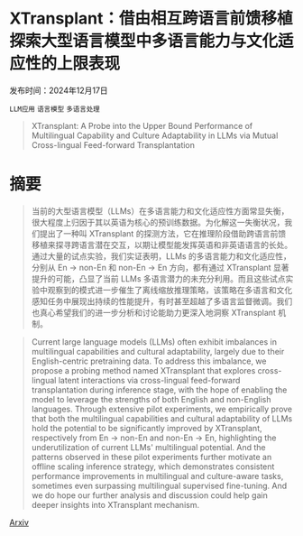 # XTransplant：借由相互跨语言前馈移植探索大型语言模型中多语言能力与文化适应性的上限表现

发布时间：2024年12月17日

`LLM应用` `语言模型` `多语言处理`

> XTransplant: A Probe into the Upper Bound Performance of Multilingual Capability and Culture Adaptability in LLMs via Mutual Cross-lingual Feed-forward Transplantation

# 摘要

> 当前的大型语言模型（LLMs）在多语言能力和文化适应性方面常显失衡，很大程度上归因于其以英语为核心的预训练数据。为化解这一失衡状况，我们提出了一种叫 XTransplant 的探测方法，它在推理阶段借助跨语言前馈移植来探寻跨语言潜在交互，以期让模型能发挥英语和非英语语言的长处。通过大量的试点实验，我们实证表明，LLMs 的多语言能力和文化适应性，分别从 En -> non-En 和 non-En -> En 方向，都有通过 XTransplant 显著提升的可能，凸显了当前 LLMs 多语言潜力的未充分利用。而且这些试点实验中观察到的模式进一步催生了离线缩放推理策略，该策略在多语言和文化感知任务中展现出持续的性能提升，有时甚至超越了多语言监督微调。我们也真心希望我们的进一步分析和讨论能助力更深入地洞察 XTransplant 机制。

> Current large language models (LLMs) often exhibit imbalances in multilingual capabilities and cultural adaptability, largely due to their English-centric pretraining data. To address this imbalance, we propose a probing method named XTransplant that explores cross-lingual latent interactions via cross-lingual feed-forward transplantation during inference stage, with the hope of enabling the model to leverage the strengths of both English and non-English languages. Through extensive pilot experiments, we empirically prove that both the multilingual capabilities and cultural adaptability of LLMs hold the potential to be significantly improved by XTransplant, respectively from En -> non-En and non-En -> En, highlighting the underutilization of current LLMs' multilingual potential. And the patterns observed in these pilot experiments further motivate an offline scaling inference strategy, which demonstrates consistent performance improvements in multilingual and culture-aware tasks, sometimes even surpassing multilingual supervised fine-tuning. And we do hope our further analysis and discussion could help gain deeper insights into XTransplant mechanism.

[Arxiv](https://arxiv.org/abs/2412.12686)